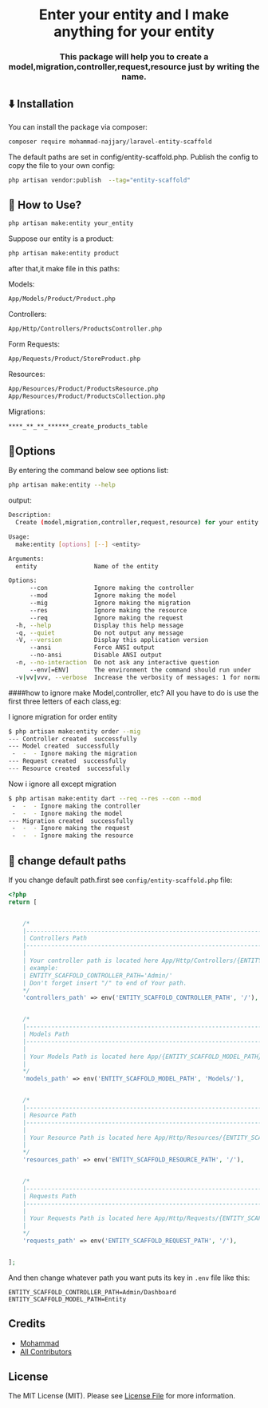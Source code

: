 <h1 align="center">
    Enter your entity and I make anything for your entity

</h1>


<h3 align="center">
This package will help you to create a model,migration,controller,request,resource just by writing the name.

</h3>



## <g-emoji class="g-emoji" alias="arrow_down" fallback-src="https://github.githubassets.com/images/icons/emoji/unicode/2b07.png">⬇️</g-emoji> Installation 

You can install the package via composer:

```bash
composer require mohammad-najjary/laravel-entity-scaffold
```

The default paths are set in config/entity-scaffold.php. Publish the config to copy the file to your own config:

```bash
php artisan vendor:publish  --tag="entity-scaffold"
```
## <g-emoji class="g-emoji" alias="gem" fallback-src="https://github.githubassets.com/images/icons/emoji/unicode/1f48e.png">💎</g-emoji> How to Use?


```bash
php artisan make:entity your_entity
```
Suppose our entity is a product:

```bash
php artisan make:entity product
```
after that,it make file in this paths:

Models:
```bash
App/Models/Product/Product.php
```
Controllers:
```bash
App/Http/Controllers/ProductsController.php
```
Form Requests:
```bash
App/Requests/Product/StoreProduct.php
```
Resources:
```bash
App/Resources/Product/ProductsResource.php
App/Resources/Product/ProductsCollection.php
```
Migrations:
```bash
****_**_**_******_create_products_table
```
## <g-emoji class="g-emoji" alias="gear" fallback-src="https://github.githubassets.com/images/icons/emoji/unicode/2669.png">💎</g-emoji>Options
By entering the command below see options list:
```bash
php artisan make:entity --help
```
output:
```bash
Description:
  Create (model,migration,controller,request,resource) for your entity.

Usage:
  make:entity [options] [--] <entity>

Arguments:
  entity                Name of the entity

Options:
      --con             Ignore making the controller
      --mod             Ignore making the model
      --mig             Ignore making the migration
      --res             Ignore making the resource
      --req             Ignore making the request
  -h, --help            Display this help message
  -q, --quiet           Do not output any message
  -V, --version         Display this application version
      --ansi            Force ANSI output
      --no-ansi         Disable ANSI output
  -n, --no-interaction  Do not ask any interactive question
      --env[=ENV]       The environment the command should run under
  -v|vv|vvv, --verbose  Increase the verbosity of messages: 1 for normal output, 2 for more verbose output and 3 for debug

```
####how to ignore make Model,controller, etc?
All you have to do is use the first three letters of each class,eg:

I ignore migration for order entity
```bash
$ php artisan make:entity order --mig
--- Controller created  successfully
--- Model created  successfully
 -  -  - Ignore making the migration
--- Request created  successfully
--- Resource created  successfully

```

Now i ignore all except migration
```bash
$ php artisan make:entity dart --req --res --con --mod  
 -  -  - Ignore making the controller
 -  -  - Ignore making the model
--- Migration created  successfully
 -  -  - Ignore making the request
 -  -  - Ignore making the resource

``` 
## <g-emoji class="g-emoji" alias="gear" fallback-src="https://github.githubassets.com/images/icons/emoji/unicode/2669.png">💎</g-emoji> change default paths
If you change default path.first see `config/entity-scaffold.php` file:
```php
<?php
return [


    /*
    |--------------------------------------------------------------------------
    | Controllers Path
    |--------------------------------------------------------------------------
    |
    | Your controller path is located here App/Http/Controllers/{ENTITY_SCAFFOLD_CONTROLLER_PATH}
    | example:
    | ENTITY_SCAFFOLD_CONTROLLER_PATH='Admin/'
    | Don't forget insert "/" to end of Your path.
    */
    'controllers_path' => env('ENTITY_SCAFFOLD_CONTROLLER_PATH', '/'),


    /*
    |--------------------------------------------------------------------------
    | Models Path
    |--------------------------------------------------------------------------
    |
    | Your Models Path is located here App/{ENTITY_SCAFFOLD_MODEL_PATH}
    |
    */
    'models_path' => env('ENTITY_SCAFFOLD_MODEL_PATH', 'Models/'),


    /*
    |--------------------------------------------------------------------------
    | Resource Path
    |--------------------------------------------------------------------------
    |
    | Your Resource Path is located here App/Http/Resources/{ENTITY_SCAFFOLD_RESOURCE_PATH}
    |
    */
    'resources_path' => env('ENTITY_SCAFFOLD_RESOURCE_PATH', '/'),


    /*
    |--------------------------------------------------------------------------
    | Requests Path
    |--------------------------------------------------------------------------
    |
    | Your Requests Path is located here App/Http/Requests/{ENTITY_SCAFFOLD_REQUEST_PATH}
    |
    */
    'requests_path' => env('ENTITY_SCAFFOLD_REQUEST_PATH', '/'),


];

```
And then change whatever path you want puts its key in  `.env` ‍‍‍file like this:

```dotenv
ENTITY_SCAFFOLD_CONTROLLER_PATH=Admin/Dashboard
ENTITY_SCAFFOLD_MODEL_PATH=Entity
```
## Credits

- [Mohammad](https://github.com/mohammad-najjary)
- [All Contributors](../../contributors)

## License

The MIT License (MIT). Please see [License File](LICENSE.md) for more information.

